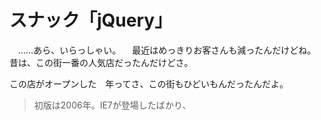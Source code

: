 # スナック「jQuery」

　……あら、いらっしゃい。
　最近はめっきりお客さんも減ったんだけどね。昔は、この街一番の人気店だったんだけどさ。

この店がオープンした　年ってさ、この街もひどいもんだったんだよ。

>  初版は2006年。IE7が登場したばかり、
<!--stackedit_data:
eyJoaXN0b3J5IjpbNDk1NjcwMzU1LC0xMDQwNTY2NTc3XX0=
-->